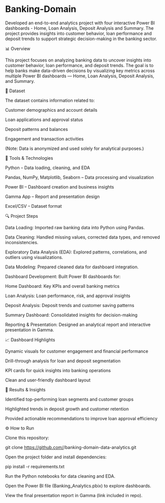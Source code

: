 # Banking-Domain
Developed an end-to-end analytics project with four interactive Power BI dashboards - Home, Loan Analysis, Deposit Analysis and Summary. The project provides insights into customer behavior, loan performance and deposit trends to support strategic decision-making in the banking sector.


📊 Overview

This project focuses on analyzing banking data to uncover insights into customer behavior, loan performance, and deposit trends. The goal is to help banks make data-driven decisions by visualizing key metrics across multiple Power BI dashboards — Home, Loan Analysis, Deposit Analysis, and Summary.

📁 Dataset

The dataset contains information related to:

Customer demographics and account details

Loan applications and approval status

Deposit patterns and balances

Engagement and transaction activities

(Note: Data is anonymized and used solely for analytical purposes.)

🧰 Tools & Technologies

Python – Data loading, cleaning, and EDA

Pandas, NumPy, Matplotlib, Seaborn – Data processing and visualization

Power BI – Dashboard creation and business insights

Gamma App – Report and presentation design

Excel/CSV – Dataset format

🔍 Project Steps

Data Loading: Imported raw banking data into Python using Pandas.

Data Cleaning: Handled missing values, corrected data types, and removed inconsistencies.

Exploratory Data Analysis (EDA): Explored patterns, correlations, and outliers using visualizations.

Data Modeling: Prepared cleaned data for dashboard integration.

Dashboard Development: Built Power BI dashboards for:

Home Dashboard: Key KPIs and overall banking metrics

Loan Analysis: Loan performance, risk, and approval insights

Deposit Analysis: Deposit trends and customer saving patterns

Summary Dashboard: Consolidated insights for decision-making

Reporting & Presentation: Designed an analytical report and interactive presentation in Gamma.

📈 Dashboard Highlights

Dynamic visuals for customer engagement and financial performance

Drill-through analysis for loan and deposit segmentation

KPI cards for quick insights into banking operations

Clean and user-friendly dashboard layout

🧾 Results & Insights

Identified top-performing loan segments and customer groups

Highlighted trends in deposit growth and customer retention

Provided actionable recommendations to improve loan approval efficiency

⚙️ How to Run

Clone this repository:

git clone https://github.com/<your-username>/banking-domain-data-analytics.git


Open the project folder and install dependencies:

pip install -r requirements.txt


Run the Python notebooks for data cleaning and EDA.

Open the Power BI file (Banking_Analytics.pbix) to explore dashboards.

View the final presentation report in Gamma (link included in repo).

